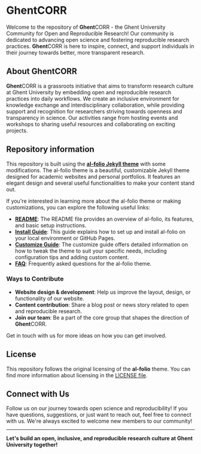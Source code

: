 # GhentCORR

Welcome to the repository of **Ghent**CORR - the Ghent University Community for Open and Reproducible Research! Our community is dedicated to advancing open science and fostering reproducible research practices.  **Ghent**CORR is here to inspire, connect, and support individuals in their journey towards better, more transparent research.

## About **Ghent**CORR

**Ghent**CORR is a grassroots initiative that aims to transform research culture at Ghent University by embedding open and reproducible research practices into daily workflows. We create an inclusive environment for knowledge exchange and interdisciplinary collaboration, while providing support and recognition for researchers striving towards openness and transparency in science. Our activities range from hosting events and workshops to sharing useful resources and collaborating on exciting projects.

## Repository information

This repository is built using the **[al-folio Jekyll theme](https://github.com/alshedivat/al-folio)** with some modifications. The al-folio theme is a beautiful, customizable Jekyll theme designed for academic websites and personal portfolios. It features an elegant design and several useful functionalities to make your content stand out.

If you're interested in learning more about the al-folio theme or making customizations, you can explore the following useful links:

- **[README](https://github.com/alshedivat/al-folio/blob/master/README.md)**: The README file provides an overview of al-folio, its features, and basic setup instructions.
- **[Install Guide](https://github.com/alshedivat/al-folio/blob/master/INSTALL.md)**: This guide explains how to set up and install al-folio on your local environment or GitHub Pages.
- **[Customize Guide](https://github.com/alshedivat/al-folio/blob/master/CUSTOMIZE.md)**: The customize guide offers detailed information on how to tweak the theme to suit your specific needs, including configuration tips and adding custom content.
- **[FAQ](https://github.com/alshedivat/al-folio/blob/master/FAQ.md)**: Frequently asked questions for the al-folio theme.



### Ways to Contribute

- **Website design & development**: Help us improve the layout, design, or functionality of our website.
- **Content contribution**: Share a blog post or news story related to open and reproducible research.
- **Join our team**: Be a part of the core group that shapes the direction of **Ghent**CORR.

Get in touch with us for more ideas on how you can get involved.

## License

This repository follows the original licensing of the **al-folio** theme. You can find more information about licensing in the [LICENSE file](https://github.com/alshedivat/al-folio/blob/master/LICENSE).

## Connect with Us

Follow us on our journey towards open science and reproducibility! If you have questions, suggestions, or just want to reach out, feel free to connect with us. We're always excited to welcome new members to our community!

---

**Let's build an open, inclusive, and reproducible research culture at Ghent University together!**
